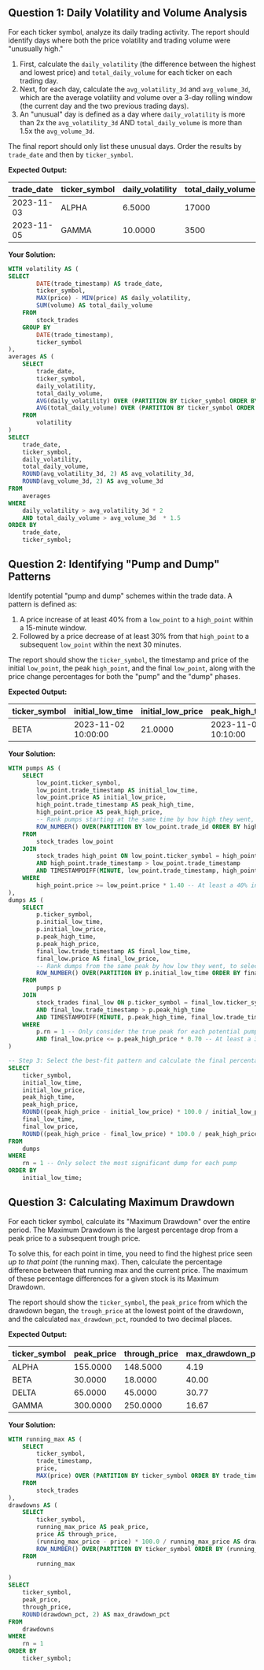 ## Question 1: Daily Volatility and Volume Analysis

For each ticker symbol, analyze its daily trading activity. The report should identify days where both the price volatility and trading volume were "unusually high."

1. First, calculate the `daily_volatility` (the difference between the highest and lowest price) and `total_daily_volume` for each ticker on each trading day.
2. Next, for each day, calculate the `avg_volatility_3d` and `avg_volume_3d`, which are the average volatility and volume over a 3-day rolling window (the current day and the two previous trading days).
3. An "unusual" day is defined as a day where `daily_volatility` is more than 2x the `avg_volatility_3d` AND `total_daily_volume` is more than 1.5x the `avg_volume_3d`.

The final report should only list these unusual days. Order the results by `trade_date` and then by `ticker_symbol`.

**Expected Output:**

| trade_date | ticker_symbol | daily_volatility | total_daily_volume | avg_volatility_3d | avg_volume_3d |
| ---------- | ------------- | ---------------- | ------------------ | ----------------- | ------------- |
| 2023-11-03 | ALPHA         | 6.5000           | 17000              | 2.60              | 7500.00       |
| 2023-11-05 | GAMMA         | 10.0000          | 3500               | 3.33              | 1833.33       |

**Your Solution:**

```sql
WITH volatility AS (
SELECT
		DATE(trade_timestamp) AS trade_date,
		ticker_symbol,
		MAX(price) - MIN(price) AS daily_volatility,
		SUM(volume) AS total_daily_volume
	FROM
		stock_trades
	GROUP BY
		DATE(trade_timestamp),
		ticker_symbol
),
averages AS (
	SELECT
		trade_date,
		ticker_symbol,
		daily_volatility,
		total_daily_volume,
		AVG(daily_volatility) OVER (PARTITION BY ticker_symbol ORDER BY trade_date ROWS BETWEEN 2 PRECEDING AND CURRENT ROW) AS avg_volatility_3d,
		AVG(total_daily_volume) OVER (PARTITION BY ticker_symbol ORDER BY trade_date ROWS BETWEEN 2 PRECEDING AND CURRENT ROW) AS avg_volume_3d
	FROM
		volatility
)
SELECT
	trade_date,
	ticker_symbol,
	daily_volatility,
	total_daily_volume,
	ROUND(avg_volatility_3d, 2) AS avg_volatility_3d,
	ROUND(avg_volume_3d, 2) AS avg_volume_3d
FROM
	averages
WHERE
	daily_volatility > avg_volatility_3d * 2
	AND total_daily_volume > avg_volume_3d  * 1.5
ORDER BY
	trade_date,
	ticker_symbol;
```

## Question 2: Identifying "Pump and Dump" Patterns

Identify potential "pump and dump" schemes within the trade data. A pattern is defined as:

1. A price increase of at least 40% from a `low_point` to a `high_point` within a 15-minute window.
2. Followed by a price decrease of at least 30% from that `high_point` to a subsequent `low_point` within the next 30 minutes.

The report should show the `ticker_symbol`, the timestamp and price of the initial `low_point`, the peak `high_point`, and the final `low_point`, along with the price change percentages for both the "pump" and the "dump" phases.

**Expected Output:**

| ticker_symbol | initial_low_time    | initial_low_price | peak_high_time      | peak_high_price | pump_increase_pct | final_low_time      | final_low_price | dump_decrease_pct |
| ------------- | ------------------- | ----------------- | ------------------- | --------------- | ----------------- | ------------------- | --------------- | ----------------- |
| BETA          | 2023-11-02 10:00:00 | 21.0000           | 2023-11-02 10:10:00 | 30.0000         | 42.86             | 2023-11-02 10:30:00 | 18.0000         | 40.00             |                      |

**Your Solution:**

```sql
WITH pumps AS (
    SELECT
        low_point.ticker_symbol,
        low_point.trade_timestamp AS initial_low_time,
        low_point.price AS initial_low_price,
        high_point.trade_timestamp AS peak_high_time,
        high_point.price AS peak_high_price,
        -- Rank pumps starting at the same time by how high they went, to select the true peak
        ROW_NUMBER() OVER(PARTITION BY low_point.trade_id ORDER BY high_point.price DESC) as rn
    FROM
        stock_trades low_point
    JOIN
        stock_trades high_point ON low_point.ticker_symbol = high_point.ticker_symbol
        AND high_point.trade_timestamp > low_point.trade_timestamp
        AND TIMESTAMPDIFF(MINUTE, low_point.trade_timestamp, high_point.trade_timestamp) <= 15
    WHERE
        high_point.price >= low_point.price * 1.40 -- At least a 40% increase
),
dumps AS (
    SELECT
        p.ticker_symbol,
        p.initial_low_time,
        p.initial_low_price,
        p.peak_high_time,
        p.peak_high_price,
        final_low.trade_timestamp AS final_low_time,
        final_low.price AS final_low_price,
        -- Rank dumps from the same peak by how low they went, to select the true bottom
        ROW_NUMBER() OVER(PARTITION BY p.initial_low_time ORDER BY final_low.price ASC) as rn
    FROM
        pumps p
    JOIN
        stock_trades final_low ON p.ticker_symbol = final_low.ticker_symbol
        AND final_low.trade_timestamp > p.peak_high_time
        AND TIMESTAMPDIFF(MINUTE, p.peak_high_time, final_low.trade_timestamp) <= 30
    WHERE
        p.rn = 1 -- Only consider the true peak for each potential pump
        AND final_low.price <= p.peak_high_price * 0.70 -- At least a 30% decrease
)

-- Step 3: Select the best-fit pattern and calculate the final percentages
SELECT
    ticker_symbol,
    initial_low_time,
    initial_low_price,
    peak_high_time,
    peak_high_price,
    ROUND((peak_high_price - initial_low_price) * 100.0 / initial_low_price, 2) AS pump_increase_pct,
    final_low_time,
    final_low_price,
    ROUND((peak_high_price - final_low_price) * 100.0 / peak_high_price, 2) AS dump_decrease_pct
FROM
    dumps
WHERE
    rn = 1 -- Only select the most significant dump for each pump
ORDER BY
    initial_low_time;
```

## Question 3: Calculating Maximum Drawdown

For each ticker symbol, calculate its "Maximum Drawdown" over the entire period. The Maximum Drawdown is the largest percentage drop from a peak price to a subsequent trough price.

To solve this, for each point in time, you need to find the highest price seen *up to that point* (the running max). Then, calculate the percentage difference between that running max and the current price. The maximum of these percentage differences for a given stock is its Maximum Drawdown.

The report should show the `ticker_symbol`, the `peak_price` from which the drawdown began, the `trough_price` at the lowest point of the drawdown, and the calculated `max_drawdown_pct`, rounded to two decimal places.

**Expected Output:**

| ticker_symbol | peak_price | through_price | max_drawdown_pct |
| ------------- | ---------- | ------------- | ---------------- |
| ALPHA         | 155.0000   | 148.5000      | 4.19             |
| BETA          | 30.0000    | 18.0000       | 40.00            |
| DELTA         | 65.0000    | 45.0000       | 30.77            |
| GAMMA         | 300.0000   | 250.0000      | 16.67            |

**Your Solution:**

```sql
WITH running_max AS (
	SELECT
		ticker_symbol,
		trade_timestamp,
		price,
		MAX(price) OVER (PARTITION BY ticker_symbol ORDER BY trade_timestamp) AS running_max_price
	FROM
		stock_trades
),
drawdowns AS (
	SELECT
		ticker_symbol,
		running_max_price AS peak_price,
		price AS through_price,
		(running_max_price - price) * 100.0 / running_max_price AS drawdown_pct,
		ROW_NUMBER() OVER(PARTITION BY ticker_symbol ORDER BY (running_max_price - price) * 100.0 / running_max_price DESC) as rn
	FROM
		running_max

)
SELECT
	ticker_symbol,
	peak_price,
	through_price,
	ROUND(drawdown_pct, 2) AS max_drawdown_pct
FROM
	drawdowns
WHERE
	rn = 1
ORDER BY
	ticker_symbol;
```
